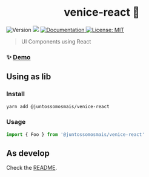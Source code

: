 <h1 align="center">venice-react 🎨</h1>
<p>
  <img alt="Version" src="https://img.shields.io/badge/version-0.1.0-blue.svg?cacheSeconds=2592000" />
  <img src="https://img.shields.io/badge/node-%3E%3D10-blue.svg" />
  <a href="https://juntossomosmais.github.io/venice/react/" target="_blank">
    <img alt="Documentation" src="https://img.shields.io/badge/documentation-yes-brightgreen.svg" />
  </a>
  <a href="license.md" target="_blank">
    <img alt="License: MIT" src="https://img.shields.io/badge/License-MIT-yellow.svg" />
  </a>
</p>

> UI Components using React

### ✨ [Demo](https://juntossomosmais.github.io/venice/react/)

## Using as lib

### Install

```sh
yarn add @juntossomosmais/venice-react
```

### Usage

```js
import { Foo } from '@juntossomosmais/venice-react'
```

## As develop

Check the [README](../../README.md).
